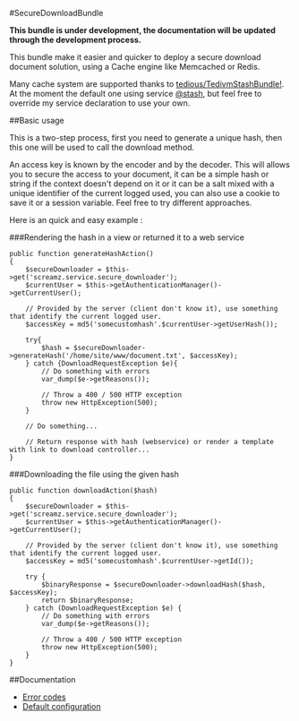 #SecureDownloadBundle

**This bundle is under development, the documentation will be updated through the development process.**

This bundle make it easier and quicker to deploy a secure download document solution, using a Cache engine like Memcached or Redis.

Many cache system are supported thanks to [tedious/TedivmStashBundle!](https://github.com/tedious/TedivmStashBundle).
At the moment the default one using service [@stash]( TedivmStashBundle/Service/CacheService.php), but
feel free to override my service declaration to use your own.

##Basic usage

This is a two-step process, first you need to generate a unique hash, then this one will be used to call the download method.

An access key is known by the encoder and by the decoder. This will allows you to secure the access to your document, it can be a simple hash or string if the context
doesn't depend on it or it can be a salt mixed with a unique identifier of the current logged used, you can also use a cookie to save it or a session variable.
Feel free to try different approaches.

Here is an quick and easy example :

###Rendering the hash in a view or returned it to a web service

    public function generateHashAction()
    {
        $secureDownloader = $this->get('screamz.service.secure_downloader');
        $currentUser = $this->getAuthenticationManager()->getCurrentUser();
    
        // Provided by the server (client don't know it), use something that identify the current logged user.
        $accessKey = md5('somecustomhash'.$currentUser->getUserHash());
    
        try{
            $hash = $secureDownloader->generateHash('/home/site/www/document.txt', $accessKey);
        } catch {DownloadRequestException $e){
            // Do something with errors
            var_dump($e->getReasons());
             
            // Throw a 400 / 500 HTTP exception
            throw new HttpException(500);
        }
        
        // Do something...
        
        // Return response with hash (webservice) or render a template with link to download controller...
    }

###Downloading the file using the given hash

    public function downloadAction($hash)
    {
        $secureDownloader = $this->get('screamz.service.secure_downloader');
        $currentUser = $this->getAuthenticationManager()->getCurrentUser();

        // Provided by the server (client don't know it), use something that identify the current logged user.
        $accessKey = md5('somecustomhash'.$currentUser->getId());
        
        try {
            $binaryResponse = $secureDownloader->downloadHash($hash, $accessKey);
            return $binaryResponse;
        } catch (DownloadRequestException $e) {
            // Do something with errors
            var_dump($e->getReasons());
            
            // Throw a 400 / 500 HTTP exception
            throw new HttpException(500);
        }
    }

##Documentation

* [Error codes](/Resources/doc/error_codes.md)
* [Default configuration](/Resources/doc/config.md)

